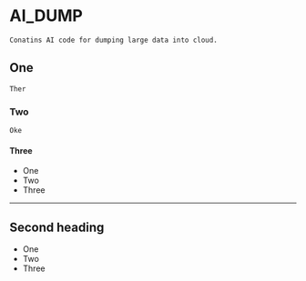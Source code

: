 # AI_DUMP
	Conatins AI code for dumping large data into cloud.

## One
	Ther
### Two
	Oke

#### Three
* One
* Two
* Three

---

## Second heading
- One
- Two
- Three
